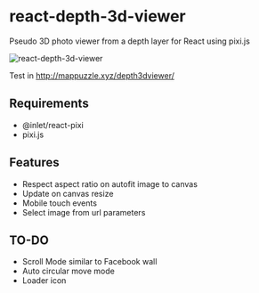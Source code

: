 # react-depth-3d-viewer

Pseudo 3D photo viewer from a depth layer for React using pixi.js

![react-depth-3d-viewer](http://mappuzzle.xyz/depth3dviewer/demoimage.jpg)

Test in http://mappuzzle.xyz/depth3dviewer/

## Requirements 

* @inlet/react-pixi
* pixi.js


## Features

* Respect aspect ratio on autofit image to canvas 
* Update on canvas resize
* Mobile touch events
* Select image from url parameters

## TO-DO

* Scroll Mode similar to Facebook wall
* Auto circular move mode
* Loader icon
  


